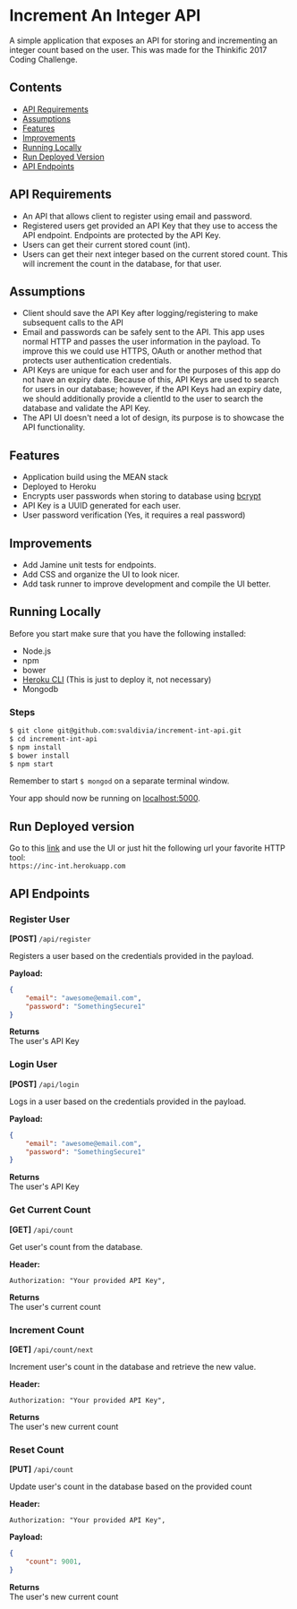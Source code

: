 # Increment An Integer API

A simple application that exposes an API for storing and incrementing an integer count based on the user. This was made for the Thinkific 2017 Coding Challenge.

## Contents

* [API Requirements](#api-requirements)
* [Assumptions](#assumptions)
* [Features](#features)
* [Improvements](#improvements)
* [Running Locally](#running-locally)
* [Run Deployed Version](#run-deployed-version)
* [API Endpoints](#api-endpoints)

## API Requirements

- An API that allows client to register using email and password.
- Registered users get provided an API Key that they use to access the API endpoint. Endpoints are protected by the API Key.
- Users can get their current stored count (int).
- Users can get their next integer based on the current stored count. This will increment the count in the database, for that user.

## Assumptions

- Client should save the API Key after logging/registering to make subsequent calls to the API
- Email and passwords can be safely sent to the API. This app uses normal HTTP and passes the user information in the payload. To improve this we could use HTTPS, OAuth or another method that protects user authentication credentials.
- API Keys are unique for each user and for the purposes of this app do not have an expiry date. Because of this, API Keys are used to search for users in our database; however, if the API Keys had an expiry date, we should additionally provide a clientId to the user to search the database and validate the API Key.
- The API UI doesn't need a lot of design, its purpose is to showcase the API functionality.

## Features
- Application build using the MEAN stack
- Deployed to Heroku
- Encrypts user passwords when storing to database using [bcrypt](https://github.com/shaneGirish/bcrypt-nodejs)
- API Key is a UUID generated for each user.
- User password verification (Yes, it requires a real password)

## Improvements
- Add Jamine unit tests for endpoints.
- Add CSS and organize the UI to look nicer.
- Add task runner to improve development and compile the UI better.

## Running Locally

Before you start make sure that you have the following installed:
- Node.js
- npm
- bower
- [Heroku CLI](https://cli.heroku.com/) (This is just to deploy it, not necessary)
- Mongodb

### Steps

```sh
$ git clone git@github.com:svaldivia/increment-int-api.git
$ cd increment-int-api
$ npm install
$ bower install
$ npm start
```

Remember to start `$ mongod` on a separate terminal window.

Your app should now be running on [localhost:5000](http://localhost:5000/).

## Run Deployed version
Go to this [link](https://inc-int.herokuapp.com) and use the UI or just hit the following url your favorite HTTP tool:  
`https://inc-int.herokuapp.com`

## API Endpoints

### Register User
**[POST]** `/api/register`  

Registers a user based on the credentials provided in the payload.

**Payload:**
```json
{
    "email": "awesome@email.com",
    "password": "SomethingSecure1"
}
```

**Returns**  
The user's API Key

### Login User
**[POST]** `/api/login`  

Logs in a user based on the credentials provided in the payload.

**Payload:**
```json
{
    "email": "awesome@email.com",
    "password": "SomethingSecure1"
}
```

**Returns**  
The user's API Key

### Get Current Count
**[GET]** `/api/count`  

Get user's count from the database.

**Header:**
```
Authorization: "Your provided API Key",
```

**Returns**  
The user's current count

### Increment Count
**[GET]** `/api/count/next`  

Increment user's count in the database and retrieve the new value.

**Header:**
```
Authorization: "Your provided API Key",
```

**Returns**  
The user's new current count

### Reset Count
**[PUT]** `/api/count`  

Update user's count in the database based on the provided count

**Header:**
```
Authorization: "Your provided API Key",
```

**Payload:**
```json
{
    "count": 9001,
}
```

**Returns**  
The user's new current count
